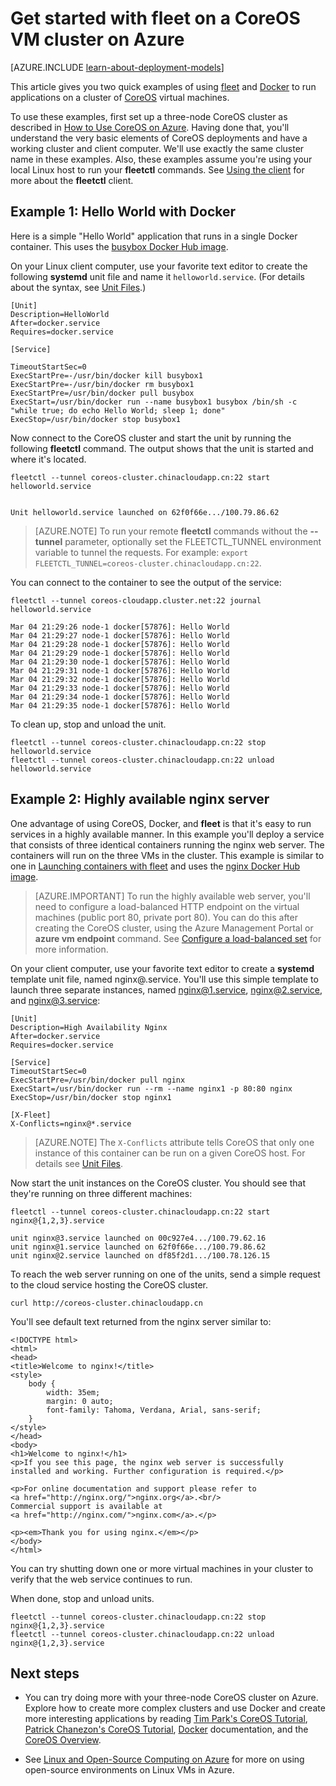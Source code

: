<properties
	pageTitle="Get Started with Fleet on CoreOS | Azure"
	description="Provides basic examples of using Fleet and Docker on a CoreOS Linux VM cluster created with the classic deployment model on Azure."
	services="virtual-machines"
	documentationCenter=""
	authors="dlepow"
	manager="timlt"
	editor=""
	tags="azure-service-management"/>

<tags
	ms.service="virtual-machines"
	ms.date="11/16/2015"
	wacn.date=""/>

# Get started with fleet on a CoreOS VM cluster on Azure

[AZURE.INCLUDE [learn-about-deployment-models](../includes/learn-about-deployment-models-classic-include.md)] 


This article gives you two quick examples of using [fleet](https://github.com/coreos/fleet) and [Docker](https://www.docker.com/) to run applications on a cluster of [CoreOS] virtual machines.

To use these examples, first set up a three-node CoreOS cluster as described in [How to Use CoreOS on Azure]. Having done that, you'll understand the very basic elements of CoreOS deployments and have a working cluster and client computer. We'll use exactly the same cluster name in these examples. Also, these examples assume you're using your local Linux host to run your **fleetctl** commands. See [Using the client](https://coreos.com/fleet/docs/latest/using-the-client.html) for more about the **fleetctl** client.


## <a id='simple'>Example 1: Hello World with Docker</a>

Here is a simple "Hello World" application that runs in a single Docker container. This uses the [busybox Docker Hub image].

On your Linux client computer, use your favorite text editor to create the following **systemd** unit file and name it `helloworld.service`. (For details about the syntax, see [Unit Files].)

	
	[Unit]
	Description=HelloWorld
	After=docker.service
	Requires=docker.service
	
	[Service]
	
	TimeoutStartSec=0
	ExecStartPre=-/usr/bin/docker kill busybox1
	ExecStartPre=-/usr/bin/docker rm busybox1
	ExecStartPre=/usr/bin/docker pull busybox
	ExecStart=/usr/bin/docker run --name busybox1 busybox /bin/sh -c "while true; do echo Hello World; sleep 1; done"
	ExecStop=/usr/bin/docker stop busybox1
	
	

Now connect to the CoreOS cluster and start the unit by running the following **fleetctl** command. The output shows that the unit is started and where it's located.

	
	fleetctl --tunnel coreos-cluster.chinacloudapp.cn:22 start helloworld.service
	
	
	Unit helloworld.service launched on 62f0f66e.../100.79.86.62
	

>[AZURE.NOTE] To run your remote **fleetctl** commands without the **--tunnel** parameter, optionally set the FLEETCTL_TUNNEL environment variable to tunnel the requests. For example: `export FLEETCTL_TUNNEL=coreos-cluster.chinacloudapp.cn:22`.


You can connect to the container to see the output of the service:

	
	fleetctl --tunnel coreos-cloudapp.cluster.net:22 journal helloworld.service
	
	Mar 04 21:29:26 node-1 docker[57876]: Hello World
	Mar 04 21:29:27 node-1 docker[57876]: Hello World
	Mar 04 21:29:28 node-1 docker[57876]: Hello World
	Mar 04 21:29:29 node-1 docker[57876]: Hello World
	Mar 04 21:29:30 node-1 docker[57876]: Hello World
	Mar 04 21:29:31 node-1 docker[57876]: Hello World
	Mar 04 21:29:32 node-1 docker[57876]: Hello World
	Mar 04 21:29:33 node-1 docker[57876]: Hello World
	Mar 04 21:29:34 node-1 docker[57876]: Hello World
	Mar 04 21:29:35 node-1 docker[57876]: Hello World
	

To clean up, stop and unload the unit.

	
	fleetctl --tunnel coreos-cluster.chinacloudapp.cn:22 stop helloworld.service
	fleetctl --tunnel coreos-cluster.chinacloudapp.cn:22 unload helloworld.service
	


## <a id='highavail'>Example 2: Highly available nginx server</a>

One advantage of using CoreOS, Docker, and **fleet** is that it's easy to run services in a highly available manner. In this example you'll deploy a service that consists of three identical containers running the nginx web server. The containers will run on the three VMs in the cluster. This example is similar to one in [Launching containers with fleet] and uses the [nginx Docker Hub image].

>[AZURE.IMPORTANT] To run the highly available web server, you'll need to configure a load-balanced HTTP endpoint on the virtual machines (public port 80, private port 80). You can do this after creating the CoreOS cluster, using the Azure Management Portal or **azure vm endpoint** command. See [Configure a load-balanced set] for more information.

On your client computer, use your favorite text editor to create a **systemd** template unit file, named nginx@.service. You'll use this simple template to launch three separate instances, named nginx@1.service, nginx@2.service, and nginx@3.service:

	
	[Unit]
	Description=High Availability Nginx
	After=docker.service
	Requires=docker.service
	
	[Service]
	TimeoutStartSec=0
	ExecStartPre=/usr/bin/docker pull nginx
	ExecStart=/usr/bin/docker run --rm --name nginx1 -p 80:80 nginx
	ExecStop=/usr/bin/docker stop nginx1
	
	[X-Fleet]
	X-Conflicts=nginx@*.service
	

>[AZURE.NOTE] The `X-Conflicts` attribute tells CoreOS that only one instance of this container can be run on a given CoreOS host. For details see [Unit Files].

Now start the unit instances on the CoreOS cluster. You should see that they're running on three different machines:

	
	fleetctl --tunnel coreos-cluster.chinacloudapp.cn:22 start nginx@{1,2,3}.service
	
	unit nginx@3.service launched on 00c927e4.../100.79.62.16
	unit nginx@1.service launched on 62f0f66e.../100.79.86.62
	unit nginx@2.service launched on df85f2d1.../100.78.126.15
	
	
To reach the web server running on one of the units, send a simple request to the cloud service hosting the CoreOS cluster.

`curl http://coreos-cluster.chinacloudapp.cn`

You'll see default text returned from the nginx server similar to:

	
	<!DOCTYPE html>
	<html>
	<head>
	<title>Welcome to nginx!</title>
	<style>
	    body {
	        width: 35em;
	        margin: 0 auto;
	        font-family: Tahoma, Verdana, Arial, sans-serif;
	    }
	</style>
	</head>
	<body>
	<h1>Welcome to nginx!</h1>
	<p>If you see this page, the nginx web server is successfully installed and working. Further configuration is required.</p>
	
	<p>For online documentation and support please refer to
	<a href="http://nginx.org/">nginx.org</a>.<br/>
	Commercial support is available at
	<a href="http://nginx.com/">nginx.com</a>.</p>
	
	<p><em>Thank you for using nginx.</em></p>
	</body>
	</html>
	

You can try shutting down one or more virtual machines in your cluster to verify that the web service continues to run.

When done, stop and unload units.

	
	fleetctl --tunnel coreos-cluster.chinacloudapp.cn:22 stop nginx@{1,2,3}.service
	fleetctl --tunnel coreos-cluster.chinacloudapp.cn:22 unload nginx@{1,2,3}.service
	
	

## Next steps

* You can try doing more with your three-node CoreOS cluster on Azure. Explore how to create more complex clusters and use Docker and create more interesting applications by reading [Tim Park's CoreOS Tutorial], [Patrick Chanezon's CoreOS Tutorial], [Docker] documentation, and the [CoreOS Overview].


* See [Linux and Open-Source Computing on Azure] for more on using open-source environments on Linux VMs in Azure.

<!--Link references-->
[Azure Command-Line Interface (Azure)]: /documentation/articles/xplat-cli-install
[CoreOS]: https://coreos.com/
[CoreOS Overview]: https://coreos.com/using-coreos/
[CoreOS with Azure]: https://coreos.com/docs/running-coreos/cloud-providers/azure/
[Tim Park's CoreOS Tutorial]: https://github.com/timfpark/coreos-azure
[Patrick Chanezon's CoreOS Tutorial]: https://github.com/chanezon/azure-linux/tree/master/coreos/cloud-init
[Docker]: http://docker.io
[YAML]: http://yaml.org/
[How to Use CoreOS on Azure]: /documentation/articles/virtual-machines-linux-coreos-how-to 
[Configure a load-balanced set]: /documentation/articles/load-balancer-internet-getstarted
[Launching containers with fleet]: https://coreos.com/docs/launching-containers/launching/launching-containers-fleet/
[Unit Files]: https://coreos.com/docs/launching-containers/launching/fleet-unit-files/
[busybox Docker Hub image]: https://registry.hub.docker.com/_/busybox/
[nginx Docker Hub image]: https://hub.docker.com/_/nginx/
[Linux and Open-Source Computing on Azure]: /documentation/articles/virtual-machines-linux-opensource 
